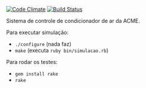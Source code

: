 [![Code Climate](https://codeclimate.com/badge.png)](https://codeclimate.com/github/roberto/air-conditioning-system-tbjr) [![Build Status](https://secure.travis-ci.org/roberto/air-conditioning-system-tbjr.png)](http://travis-ci.org/roberto/air-conditioning-system-tbjr)

Sistema de controle de condicionador de ar da ACME.

Para executar simulação:

* `./configure` (nada faz)
* `make` (executa `ruby bin/simulacao.rb`)


Para rodar os testes:

* `gem install rake`
* `rake`
